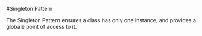 #Singleton Pattern

The Singleton Pattern ensures a class has only one instance, and provides a globale point of access to it.
